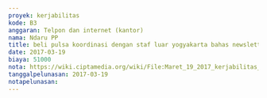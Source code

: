 ```yaml
---
proyek: kerjabilitas
kode: B3
anggaran: Telpon dan internet (kantor)
nama: Ndaru PP
title: beli pulsa koordinasi dengan staf luar yogyakarta bahas newsletter
date: 2017-03-19
biaya: 51000
nota: https://wiki.ciptamedia.org/wiki/File:Maret_19_2017_kerjabilitas_B3_pulsa_koordinasi_newsletter_ndaru.jpg
tanggalpelunasan: 2017-03-19
notapelunasan:
---
```

